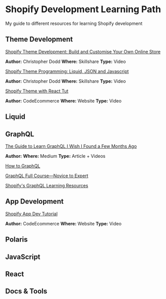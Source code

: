 # Shopify Development Learning Path
My guide to different resources for learning Shopify development

## Theme Development

[Shopify Theme Development: Build and Customise Your Own Online Store](https://www.skillshare.com/classes/Shopify-Theme-Development-Build-and-Customise-Your-Own-Online-Store/1756809856/projects?via=custom-list)

  **Author:** Christopher Dodd **Where:** Skillshare **Type:** Video

[Shopify Theme Programming: Liquid, JSON and Javascript](https://www.skillshare.com/classes/Shopify-Theme-Programming-Liquid-JSON-and-Javascript/60394778?via=custom-list)

  **Author:** Christopher Dodd **Where:** Skillshare **Type:** Video

[Shopify Theme with React Tut](https://codeecommerce.com/products/shopify-theme-with-react-tutorial)

  **Author:** CodeEcommerce **Where:** Website **Type:** Video

## Liquid

## GraphQL

[The Guide to Learn GraphQL I Wish I Found a Few Months Ago](https://medium.com/@kalin.chernev/the-guide-to-learn-graphql-i-wish-i-found-few-months-go-97f9d9ca6f12)

  **Author:**  **Where:** Medium **Type:** Article + Videos

[How to GraphQL](https://www.howtographql.com/)

[GraphQL Full Course—Novice to Expert](https://www.youtube.com/watch?v=ed8SzALpx1Q)

[Shopify's GraphQL Learning Resources](https://shopify.dev/concepts/graphql/learning-resources)

## App Development

[Shopify App Dev Tutorial](https://codeecommerce.com/products/shopify-app-dev-tutorial)

  **Author:** CodeEcommerce **Where:** Website **Type:** Video

## Polaris

## JavaScript

## React

## Docs & Tools
